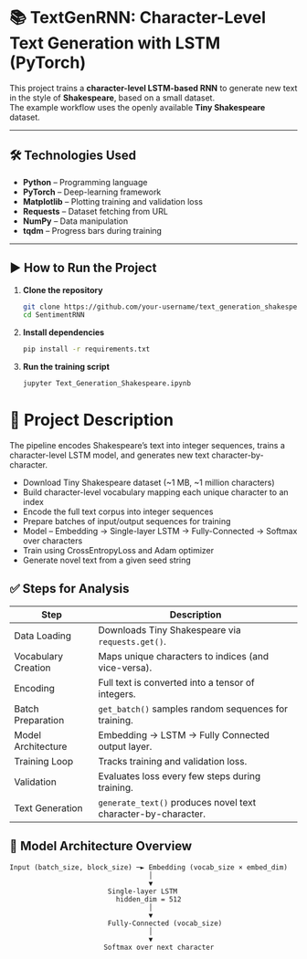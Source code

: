 # 📚 TextGenRNN: Character-Level Text Generation with LSTM (PyTorch)

This project trains a **character-level LSTM-based RNN** to generate new text in the style of **Shakespeare**, based on a small dataset.  
The example workflow uses the openly available **Tiny Shakespeare** dataset.

---

## 🛠 Technologies Used

- **Python** – Programming language  
- **PyTorch** – Deep-learning framework  
- **Matplotlib** – Plotting training and validation loss  
- **Requests** – Dataset fetching from URL  
- **NumPy** – Data manipulation  
- **tqdm** – Progress bars during training  

---

## ▶️ How to Run the Project
1. **Clone the repository**    
   ```bash
   git clone https://github.com/your-username/text_generation_shakespeare.git
   cd SentimentRNN
2. **Install dependencies**
   ```bash
   pip install -r requirements.txt
3. **Run the training script**   
   ```bash
   jupyter Text_Generation_Shakespeare.ipynb

# 📂 Project Description

The pipeline encodes Shakespeare’s text into integer sequences, trains a character-level LSTM model, and generates new text character-by-character.

- Download Tiny Shakespeare dataset (~1 MB, ~1 million characters)  
- Build character-level vocabulary mapping each unique character to an index  
- Encode the full text corpus into integer sequences  
- Prepare batches of input/output sequences for training  
- Model – Embedding → Single-layer LSTM → Fully-Connected → Softmax over characters  
- Train using CrossEntropyLoss and Adam optimizer  
- Generate novel text from a given seed string  

## ✅ Steps for Analysis

| Step               | Description                                                        |
|--------------------|--------------------------------------------------------------------|
| Data Loading       | Downloads Tiny Shakespeare via `requests.get()`.                   |
| Vocabulary Creation| Maps unique characters to indices (and vice-versa).                |
| Encoding           | Full text is converted into a tensor of integers.                  |
| Batch Preparation  | `get_batch()` samples random sequences for training.               |
| Model Architecture | Embedding → LSTM → Fully Connected output layer.                   |
| Training Loop      | Tracks training and validation loss.                               |
| Validation         | Evaluates loss every few steps during training.                    |
| Text Generation    | `generate_text()` produces novel text character-by-character.      |

## 🧠 Model Architecture Overview

```text
Input (batch_size, block_size) ─► Embedding (vocab_size × embed_dim)
                                  │
                                  ▼
                        Single-layer LSTM
                          hidden_dim = 512
                                  │
                                  ▼
                        Fully-Connected (vocab_size)
                                  │
                                  ▼
                       Softmax over next character

